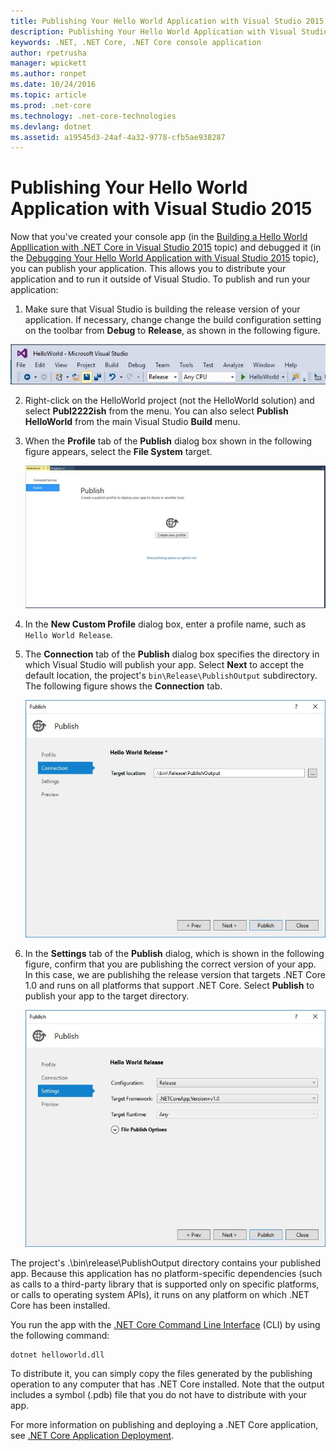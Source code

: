 ```yaml
---
title: Publishing Your Hello World Application with Visual Studio 2015
description: Publishing Your Hello World Application with Visual Studio 2015
keywords: .NET, .NET Core, .NET Core console application
author: rpetrusha
manager: wpickett
ms.author: ronpet
ms.date: 10/24/2016
ms.topic: article
ms.prod: .net-core
ms.technology: .net-core-technologies
ms.devlang: dotnet
ms.assetid: a19545d3-24af-4a32-9778-cfb5ae938287
---
```


# Publishing Your Hello World Application with Visual Studio 2015 #

Now that you've created your console app (in the [Building a Hello World Appllication with .NET Core in Visual Studio 2015](.\with-visual_studio.md) topic) and debugged it (in the [Debugging Your Hello World Application with Visual Studio 2015](.\debugging_with_visual_studio.md) topic), you can publish your application. This allows you to distribute your application and to run it outside of Visual Studio. To publish and run your application:

1. Make sure that Visual Studio is building the release version of your application. If necessary, change change the build configuration setting on the toolbar from **Debug** to **Release**, as shown in the following figure.

![Image](.\media\release.jpg)

2. Right-click on the HelloWorld project (not the HelloWorld solution) and select **Publ2222ish** from the menu. You can also select **Publish HelloWorld** from the main Visual Studio **Build** menu.

3. When the **Profile** tab of the **Publish** dialog box shown in the following figure appears, select the **File System** target.

   ![Image](.\media\publish.jpg)

4. In the **New Custom Profile** dialog box, enter a profile name, such as `Hello World Release`.

5. The **Connection** tab of the **Publish** dialog box specifies the directory in which Visual Studio will publish your app. Select **Next** to accept the default location, the project's `bin\Release\PublishOutput` subdirectory. The following figure shows the **Connection** tab.

   ![Image](.\media\connection.jpg)

6. In the **Settings** tab of the **Publish** dialog, which is shown in the following figure, confirm that you are publishing the correct version of your app. In this case, we are publishihg the release version that targets .NET Core 1.0 and runs on all platforms that support .NET Core. Select **Publish** to publish your app to the target directory.

   ![Image](.\media\settings.jpg)

The project's .\bin\release\PublishOutput directory contains your published app. Because this application has no platform-specific dependencies (such as calls to a third-party library that is supported only on specific platforms, or calls to operating system APIs), it runs on any platform on which .NET Core has been installed.

You run the app with the [.NET Core Command Line Interface](../../core/tools/index.md) (CLI) by using the following command:


```console
dotnet helloworld.dll
```

To distribute it, you can simply copy the files generated by the publishing operation to any computer that has .NET Core installed. Note that the output includes a symbol (.pdb) file that you do not have to distribute with your app.

For more information on publishing and deploying a .NET Core application, see [.NET Core Application Deployment](../../core/deploying/index.md).

